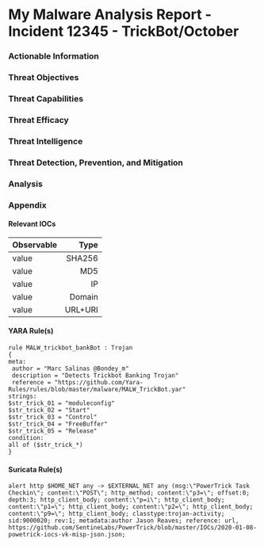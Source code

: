 [//]: # (My Malware Analysis Report - case - Threat/Month)
# My Malware Analysis Report - Incident 12345 - TrickBot/October

[//]: # (Based on https://zeltser.com/media/docs/rating-sheet-threat-reports-info.pdf)
### Actionable Information
[//]: # (What are the most important conclusions about the threat?)

### Threat Objectives
[//]: # (What IT ordata components is the threat intendingto harm?)
[//]: # (Is the threat focused on specific geographies, industries, or other demographics?)
[//]: # (What business processes or human targets is the threat pursuing, if any?)
[//]: # (How motivated is the threat actor to achieve the objectives?)

### Threat Capabilities
[//]: # (What are the threat’s propagation methods?)
[//]: # (What are the mechanics of the threat once it reaches the target?)
[//]: # (How capable is the threat at achieving the objectives?)

### Threat Efficacy
[//]: # (How broad is our attack surface?)
[//]: # (How vulnerable are we to the threat’s methods?)
[//]: # (What mitigation measures do we have?)
[//]: # (How effective are our countermeasures?)

### Threat Intelligence
[//]: # (Have we had any incidents related to this or a similar threat?)
[//]: # (How does the threat affect other industry participants?)
[//]: # (Do we have any adversary group, tool name, or other attribution details?)

### Threat Detection, Prevention, and Mitigation
[//]: # (What steps can reduce the attack surface?)
[//]: # (What countermeasures can helpusprevent, detect, and respond to the threat?)
[//]: # (What should we do next, if anything?)

### Analysis
[//]: # (What tools and other resources helped with the analysis?)
[//]: # (What data and observations supported the conclusions?)
[//]: # (How certain are we that the analysis is accurate?)
[//]: # (Who participated in the analysis and its review?)

### Appendix
[//]: # (This is where you can list any tools used, acronyms, external references, etc at length that is useful but doesn't fit into the rest of the sections in full but should be available for quick reference)

#### Relevant IOCs
[//]: # (Create a table and keep them sorted by type)

Observable | Type
:--- | ---:
value | SHA256
value | MD5
value | IP
value | Domain
value | URL+URI

#### YARA Rule(s)
[//]: # (Use inline code blocks)
```
rule MALW_trickbot_bankBot : Trojan
{
meta:
 author = "Marc Salinas @Bondey_m"
 description = "Detects Trickbot Banking Trojan"
 reference = "https://github.com/Yara-Rules/rules/blob/master/malware/MALW_TrickBot.yar"
strings:
$str_trick_01 = "moduleconfig"
$str_trick_02 = "Start"
$str_trick_03 = "Control"
$str_trick_04 = "FreeBuffer"
$str_trick_05 = "Release"
condition:
all of ($str_trick_*)
}
```

#### Suricata Rule(s)
[//]: # (Use inline code blocks)
```
alert http $HOME_NET any -> $EXTERNAL_NET any (msg:\"PowerTrick Task Checkin\"; content:\"POST\"; http_method; content:\"p3=\"; offset:0; depth:3; http_client_body; content:\"p=i\"; http_client_body; content:\"p1=\"; http_client_body; content:\"p2=\"; http_client_body; content:\"p9=\"; http_client_body; classtype:trojan-activity; sid:9000020; rev:1; metadata:author Jason Reaves; reference: url, https://github.com/SentineLabs/PowerTrick/blob/master/IOCs/2020-01-08-powetrick-iocs-vk-misp-json.json;
```
